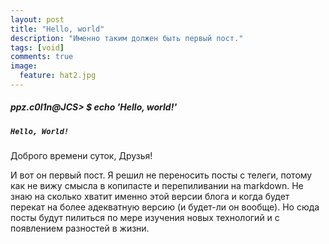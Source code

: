 ```yaml
---
layout: post
title: "Hello, world"
description: "Именно таким должен быть первый пост."
tags: [void]
comments: true
image:
  feature: hat2.jpg
---
```


##### ppz.c0l1n@JCS> $ echo 'Hello, world!'

##### `Hello, World!`


Доброго времени суток, Друзья! 

И вот он первый пост. Я решил не переносить посты с телеги, потому как не вижу смысла в копипасте и перепиливании на markdown. Не знаю на сколько хватит именно этой версии блога и когда будет перекат на более адекватную версию (и будет-ли он вообще). Но сюда посты будут пилиться по мере изучения новых технологий и с появлением разностей в жизни.
